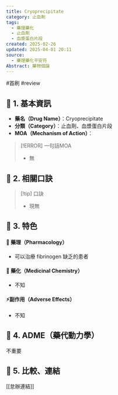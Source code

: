```yaml
---
title: Cryoprecipitate
category: 止血劑
tags:
  - 藥理藥化
  - 止血劑
  - 血漿蛋白片段
created: 2025-02-26
updated: 2025-04-01 20:11
source:
  - 藥理藥化平安符
Abstract: 藥物個論
---
```

#首刷 #review 
## 🔹 1. 基本資訊
- **藥名（Drug Name）**：Cryoprecipitate
- **分類（Category）**：止血劑、血漿蛋白片段
- **MOA（Mechanism of Action）**：
> [!ERROR] 一句話MOA
> - 無

## 🔹 2. 相關口訣
> [!tip] 口訣
> - 現無

## 🔹 3. 特色
#### 🧪 藥理（Pharmacology）

- 可以治療 fibrinogen 缺乏的患者

#### 🧬 藥化（Medicinal Chemistry）

- 不知

#### ⚡副作用（Adverse Effects）
- 不知


## 🔹 4. ADME（藥代動力學）
 不重要
## 🔹 5. 比較、連結

[[怠辦連結]]
